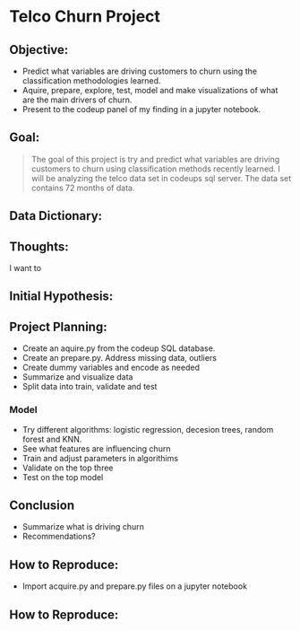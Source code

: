 # Telco Churn Project

## Objective: 
- Predict what variables are driving customers to churn using the classification methodologies learned.
- Aquire, prepare, explore, test, model and make visualizations of what are the main drivers of churn. 
- Present to the codeup panel of my finding in a jupyter notebook.

## Goal: 
>The goal of this project is try and predict what variables are driving customers to churn using classification methods recently learned. I will be analyzing the telco data set in codeups sql server. The data set contains 72 months of data.

## Data Dictionary:

## Thoughts: 
I want to 

## Initial Hypothesis: 

## Project Planning:
- Create an aquire.py from the codeup SQL database.
- Create an prepare.py. Address missing data, outliers
- Create dummy variables and encode as needed
- Summarize and visualize data
- Split data into train, validate and test

### Model
- Try different algorithms: logistic regression, decesion trees, random forest and KNN. 
- See what features are influencing churn
- Train and adjust parameters in algorithims
- Validate on the top three
- Test on the top model

## Conclusion
- Summarize what is driving churn
- Recommendations?

## How to Reproduce:
- Import acquire.py and prepare.py files on a jupyter notebook



## 

## How to Reproduce:


